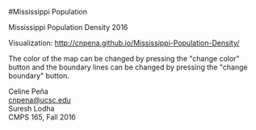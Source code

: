 #Mississippi Population

Mississippi Population Density 2016 

Visualization:
http://cnpena.github.io/Mississippi-Population-Density/ 

The color of the map can be changed by pressing the "change color" button and the boundary lines can be changed by pressing the "change boundary" button.

Celine Peña <br>
cnpena@ucsc.edu <br>
Suresh Lodha <br>
CMPS 165, Fall 2016
